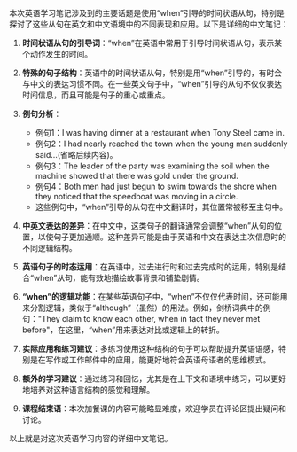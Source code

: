 本次英语学习笔记涉及到的主要话题是使用“when”引导的时间状语从句，特别是探讨了这些从句在英文和中文语境中的不同表现和应用。以下是详细的中文笔记：

1. **时间状语从句的引导词**：“when”在英语中常用于引导时间状语从句，表示某个动作发生的时间。

2. **特殊的句子结构**：英语中的时间状语从句，特别是用“when”引导的，有时会与中文的表达习惯不同。在一些英文句子中，“when”引导的从句不仅仅表达时间信息，而且可能是句子的重心或重点。

3. **例句分析**：
   - 例句1：I was having dinner at a restaurant when Tony Steel came in.
   - 例句2：I had nearly reached the town when the young man suddenly said...(省略后续内容)。
   - 例句3：The leader of the party was examining the soil when the machine showed that there was gold under the ground.
   - 例句4：Both men had just begun to swim towards the shore when they noticed that the speedboat was moving in a circle.
   - 这些例句中，“when”引导的从句在中文翻译时，其位置常被移至主句中。

4. **中英文表达的差异**：在中文中，这类句子的翻译通常会调整“when”从句的位置，以使句子更加通顺。这种差异可能是由于英语和中文在表达主次信息时的不同逻辑结构。

5. **英语句子的时态运用**：在英语中，过去进行时和过去完成时的运用，特别是结合“when”从句，能有效地描绘故事背景和铺垫剧情。

6. **“when”的逻辑功能**：在某些英语句子中，“when”不仅仅代表时间，还可能用来分割逻辑，类似于“although”（虽然）的用法。例如，剑桥词典中的例句："They claim to know each other, when in fact they never met before"，在这里，“when”用来表达对比或逻辑上的转折。

7. **实际应用和练习建议**：多练习使用这种结构的句子可以帮助提升英语语感，特别是在写作或工作邮件中的应用，能更好地符合英语母语者的思维模式。

8. **额外的学习建议**：通过练习和回忆，尤其是在上下文和语境中练习，可以更好地培养对这种语言结构的感觉和理解。

9. **课程结束语**：本次加餐课的内容可能略显难度，欢迎学员在评论区提出疑问和讨论。

以上就是对这次英语学习内容的详细中文笔记。